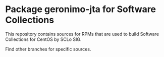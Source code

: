 # Package geronimo-jta for Software Collections

This repository contains sources for RPMs that are used
to build Software Collections for CentOS by SCLo SIG.

Find other branches for specific sources.
